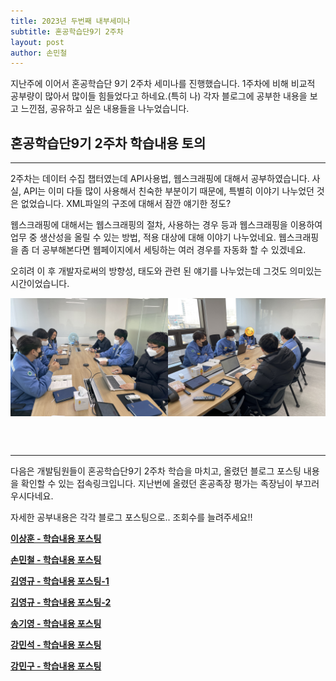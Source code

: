 ```yaml
---
title: 2023년 두번째 내부세미나 
subtitle: 혼공학습단9기 2주차
layout: post
author: 손민철
---
```


지난주에 이어서 혼공학습단 9기 2주차 세미나를 진행했습니다. 1주차에 비해 비교적 공부량이 많아서 많이들 힘들었다고 하네요.(특히 나) 
각자 블로그에 공부한 내용을 보고 느낀점, 공유하고 싶은 내용들을 나누었습니다.

## 혼공학습단9기 2주차 학습내용 토의 ##

---

2주차는 데이터 수집 챕터였는데 API사용법, 웹스크래핑에 대해서 공부하였습니다. 사실, API는 이미 다들 많이 사용해서 친숙한 부분이기 때문에, 특별히 이야기 나누었던 것은 없었습니다. XML파일의 구조에 대해서 잠깐 얘기한 정도? 

웹스크래핑에 대해서는 웹스크래핑의 절차, 사용하는 경우 등과 웹스크래핑을 이용하여 업무 중 생산성을 올릴 수 있는 방법, 적용 대상에 대해 이야기 나누었네요. 웹스크래핑을 좀 더 공부해본다면 웹페이지에서 세팅하는 여러 경우를 자동화 할 수 있겠네요.

오히려 이 후 개발자로써의 방향성, 태도와 관련 된 얘기를 나누었는데 그것도 의미있는 시간이었습니다.

<table>
    <tr><img src="/img/posts/2023-01-18/세미나2주차_1.jpg" alt="세미나사진1" width="50%"></tr>
    <tr><img src="/img/posts/2023-01-18/세미나2주차_2.jpg" alt="세미나사진2" width="50%"></tr>
</table>

<br>

---

다음은 개발팀원들이 혼공학습단9기 2주차 학습을 마치고, 올렸던 블로그 포스팅 내용을 확인할 수 있는 접속링크입니다. 지난번에 올렸던 혼공족장 평가는 족장님이 부끄러우시다네요.

자세한 공부내용은 각각 블로그 포스팅으로.. 조회수를 늘려주세요!!

**[이상훈 - 학습내용 포스팅](https://blog.naver.com/sclrnd1/222983762839)**

**[손민철 - 학습내용 포스팅](https://devrix.tistory.com/8)**

**[김영규 - 학습내용 포스팅-1](https://blog.naver.com/kyg931103/222978464499)**

**[김영규 - 학습내용 포스팅-2](https://blog.naver.com/kyg931103/222985072102)**

**[송기영 - 학습내용 포스팅](https://velog.io/@thdrldud369/series/%ED%98%BC%EA%B3%B5-%EB%8D%B0%EC%9D%B4%ED%84%B0%EB%B6%84%EC%84%9D)**

**[강민석 - 학습내용 포스팅](https://velog.io/@devkangms/%EC%B1%95%ED%84%B01.-%EB%8D%B0%EC%9D%B4%ED%84%B0-%EB%B6%84%EC%84%9D%EC%9D%84-%EC%8B%9C%EC%9E%91%ED%95%98%EB%A9%B0)**

**[강민구 - 학습내용 포스팅](https://blog.naver.com/ekcapaper/222984753842)**
